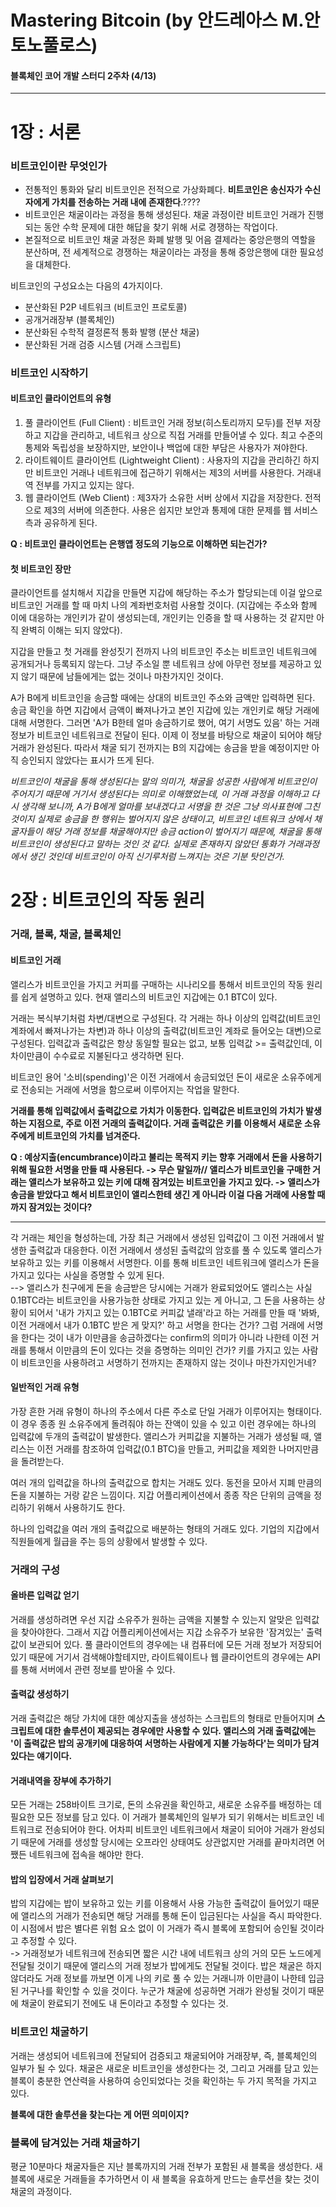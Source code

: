 # Mastering Bitcoin (by 안드레아스 M.안토노풀로스)

#### 블록체인 코어 개발 스터디 2주차 (4/13)

---
# 1장 : 서론

### 비트코인이란 무엇인가

- 전통적인 통화와 달리 비트코인은 전적으로 가상화폐다. **비트코인은 송신자가 수신자에게 가치를 전송하는 거래 내에 존재한다**.????
- 비트코인은 채굴이라는 과정을 통해 생성된다. 채굴 과정이란 비트코인 거래가 진행되는 동안 수학 문제에 대한 해답을 찾기 위해 서로 경쟁하는 작업이다. 
- 본질적으로 비트코인 채굴 과정은 화폐 발행 및 어음 결제라는 중앙은행의 역할을 분산하며, 전 세계적으로 경쟁하는 채굴이라는 과정을 통해 중앙은행에 대한 필요성을 대체한다.  

비트코인의 구성요소는 다음의 4가지이다.
- 분산화된 P2P 네트워크 (비트코인 프로토콜)
- 공개거래장부 (블록체인)
- 분산화된 수학적 결정론적 통화 발행 (분산 채굴)
- 분산화된 거래 검증 시스템 (거래 스크립트)  


### 비트코인 시작하기
#### 비트코인 클라이언트의 유형
1. 풀 클라이언트 (Full Client) : 비트코인 거래 정보(히스토리까지 모두)를 전부 저장하고 지갑을 관리하고, 네트워크 상으로 직접 거래를 만들어낼 수 있다. 최고 수준의 통제와 독립성을 보장하지만, 보안이나 백업에 대한 부담은 사용자가 져야한다. 
2. 라이트웨이트 클라이언트 (Lightweight Client) : 사용자의 지갑을 관리하긴 하지만 비트코인 거래나 네트워크에 접근하기 위해서는 제3의 서버를 사용한다. 거래내역 전부를 가지고 있지는 않다. 
3. 웹 클라이언트 (Web Client) : 제3자가 소유한 서버 상에서 지갑을 저장한다. 전적으로 제3의 서버에 의존한다. 사용은 쉽지만 보안과 통제에 대한 문제를 웹 서비스 측과 공유하게 된다. 

**Q : 비트코인 클라이언트는 은행앱 정도의 기능으로 이해하면 되는건가?**

#### 첫 비트코인 장만
클라이언트를 설치해서 지갑을 만들면 지갑에 해당하는 주소가 할당되는데 이걸 앞으로 비트코인 거래를 할 때 마치 나의 계좌번호처럼 사용할 것이다. (지갑에는 주소와 함께 이에 대응하는 개인키가 같이 생성되는데, 개인키는 인증을 할 때 사용하는 것 같지만 아직 완벽히 이해는 되지 않았다).  

지갑을 만들고 첫 거래를 완성짓기 전까지 나의 비트코인 주소는 비트코인 네트워크에 공개되거나 등록되지 않는다. 그냥 주소일 뿐 네트워크 상에 아무런 정보를 제공하고 있지 않기 때문에 남들에게는 없는 것이나 마찬가지인 것이다.  

A가 B에게 비트코인을 송금할 때에는 상대의 비트코인 주소와 금액만 입력하면 된다. 송금 확인을 하면 지갑에서 금액이 빠져나가고 본인 지갑에 있는 개인키로 해당 거래에 대해 서명한다. 그러면 'A가 B한테 얼마 송금하기로 했어, 여기 서명도 있음' 하는 거래 정보가 비트코인 네트워크로 전달이 된다. 이제 이 정보를 바탕으로 채굴이 되어야 해당 거래가 완성된다. 따라서 채굴 되기 전까지는 B의 지갑에는 송금을 받을 예정이지만 아직 승인되지 않았다는 표시가 뜨게 된다.  

_비트코인이 채굴을 통해 생성된다는 말의 의미가, 채굴을 성공한 사람에게 비트코인이 주어지기 때문에 거기서 생성된다는 의미로 이해했었는데, 이 거래 과정을 이해하고 다시 생각해 보니까, A가 B에게 얼마를 보내겠다고 서명을 한 것은 그냥 의사표현에 그친 것이지 실제로 송금을 한 행위는 벌어지지 않은 상태이고, 비트코인 네트워크 상에서 채굴자들이 해당 거래 정보를 채굴해야지만 송금 action이 벌어지기 때문에, 채굴을 통해 비트코인이 생성된다고 말하는 것인 것 같다. 실제로 존재하지 않았던 통화가 거래과정에서 생긴 것인데 비트코인이 아직 신기루처럼 느껴지는 것은 기분 탓인건가._ 


# 2장 : 비트코인의 작동 원리
### 거래, 블록, 채굴, 블록체인
#### 비트코인 거래
앨리스가 비트코인을 가지고 커피를 구매하는 시나리오를 통해서 비트코인의 작동 원리를 쉽게 설명하고 있다. 현재 앨리스의 비트코인 지갑에는 0.1 BTC이 있다. 

거래는 복식부기처럼 차변/대변으로 구성된다. 각 거래는 하나 이상의 입력값(비트코인 계좌에서 빠져나가는 차변)과 하나 이상의 출력값(비트코인 계좌로 들어오는 대변)으로 구성된다. 입력값과 출력값은 항상 동일할 필요는 없고, 보통 입력값 >= 출력값인데, 이 차이만큼이 수수료로 지불된다고 생각하면 된다.  

비트코인 용어 '소비(spending)'은 이전 거래에서 송금되었던 돈이 새로운 소유주에게로 전송되는 거래에 서명을 함으로써 이루어지는 작업을 말한다.

**거래를 통해 입력값에서 출력값으로 가치가 이동한다. 입력값은 비트코인의 가치가 발생하는 지점으로, 주로 이전 거래의 출력값이다. 거래 출력값은 키를 이용해서 새로운 소유주에게 비트코인의 가치를 넘겨준다.**  

**Q : 예상지출(encumbrance)이라고 불리는 목적지 키는 향후 거래에서 돈을 사용하기 위해 필요한 서명을 만들 때 사용된다. -> 무슨 말일까// 앨리스가 비트코인을 구매한 거래는 앨리스가 보유하고 있는 키에 대해 잠겨있는 비트코인을 가지고 있다. -> 앨리스가 송금을 받았다고 해서 비트코인이 앨리스한테 생긴 게 아니라 이걸 다음 거래에 사용할 때까지 잠겨있는 것이다?**  

---  
각 거래는 체인을 형성하는데, 가장 최근 거래에서 생성된 입력값이 그 이전 거래에서 발생한 출력값과 대응한다. 이전 거래에서 생성된 출력값의 암호를 풀 수 있도록 앨리스가 보유하고 있는 키를 이용해서 서명한다. 이를 통해 비트코인 네트워크에 앨리스가 돈을 가지고 있다는 사실을 증명할 수 있게 된다.  
--> 앨리스가 친구에게 돈을 송금받은 당시에는 거래가 완료되었어도 앨리스는 사실 0.1BTC라는 비트코인을 사용가능한 상태로 가지고 있는 게 아니고, 그 돈을 사용하는 상황이 되어서 '내가 가지고 있는 0.1BTC로 커피값 낼래'라고 하는 거래를 만들 때 '봐봐, 이전 거래에서 내가 0.1BTC 받은 게 맞지?' 하고 서명을 한다는 건가? 그럼 거래에 서명을 한다는 것이 내가 이만큼을 송금하겠다는 confirm의 의미가 아니라 나한테 이전 거래를 통해서 이만큼의 돈이 있다는 것을 증명하는 의미인 건가? 키를 가지고 있는 사람이 비트코인을 사용하려고 서명하기 전까지는 존재하지 않는 것이나 마찬가지인거네?

#### 일반적인 거래 유형
가장 흔한 거래 유형이 하나의 주소에서 다른 주소로 단일 거래가 이루어지는 형태이다. 이 경우 종종 원 소유주에게 돌려줘야 하는 잔액이 있을 수 있고 이런 경우에는 하나의 입력값에 두개의 출력값이 발생한다. 앨리스가 커피값을 지불하는 거래가 생성될 때, 앨리스는 이전 거래를 참조하여 입력값(0.1 BTC)을 만들고, 커피값을 제외한 나머지만큼을 돌려받는다.  

여러 개의 입력값을 하나의 출력값으로 합치는 거래도 있다. 동전을 모아서 지폐 만큼의 돈을 지불하는 거랑 같은 느낌이다. 지갑 어플리케이션에서 종종 작은 단위의 금액을 정리하기 위해서 사용하기도 한다.  

하나의 입력값을 여러 개의 출력값으로 배분하는 형태의 거래도 있다. 기업의 지갑에서 직원들에게 월급을 주는 등의 상황에서 발생할 수 있다.

### 거래의 구성
#### 올바른 입력값 얻기
거래를 생성하려면 우선 지갑 소유주가 원하는 금액을 지불할 수 있는지 알맞은 입력값을 찾아야한다. 그래서 지갑 어플리케이션에서는 지갑 소유주가 보유한 '잠겨있는' 출력값이 보관되어 있다. 풀 클라이언트의 경우에는 내 컴퓨터에 모든 거래 정보가 저장되어 있기 때문에 거기서 검색해야할테지만, 라이트웨이트나 웹 클라이언트의 경우에는 API를 통해 서버에서 관련 정보를 받아올 수 있다.

#### 출력값 생성하기
거래 출력값은 해당 가치에 대한 예상지출을 생성하는 스크립트의 형태로 만들어지며 **스크립트에 대한 솔루션이 제공되는 경우에만 사용할 수 있다. 앨리스의 거래 출력값에는 '이 출력값은 밥의 공개키에 대응하여 서명하는 사람에게 지불 가능하다'는 의미가 담겨있다는 얘기이다.**

#### 거래내역을 장부에 추가하기
모든 거래는 258바이트 크기로, 돈의 소유권을 확인하고, 새로운 소유주를 배정하는 데 필요한 모든 정보를 담고 있다. 이 거래가 블록체인의 일부가 되기 위해서는 비트코인 네트워크로 전송되어야 한다. 어차피 비트코인 네트워크에서 채굴이 되어야 거래가 완성되기 때문에 거래를 생성할 당시에는 오프라인 상태여도 상관없지만 거래를 끝마치려면 어쨌든 네트워크에 접속을 해야만 한다. 

#### 밥의 입장에서 거래 살펴보기
밥의 지갑에는 밥이 보유하고 있는 키를 이용해서 사용 가능한 출력값이 들어있기 때문에 앨리스의 거래가 전송되면 해당 거래를 통해 돈이 입금된다는 사실을 즉시 파악한다. 이 시점에서 밥은 별다른 위험 요소 없이 이 거래가 즉시 블록에 포함되어 승인될 것이라고 추정할 수 있다.  
-> 거래정보가 네트워크에 전송되면 짧은 시간 내에 네트워크 상의 거의 모든 노드에게 전달될 것이기 때문에 앨리스의 거래 정보가 밥에게도 전달될 것이다. 밥은 채굴은 하지 않더라도 거래 정보를 까보면 이게 나의 키로 풀 수 있는 거래니까 이만큼이 나한테 입금된 거구나를 확인할 수 있을 것이다. 누군가 채굴에 성공하면 거래가 완성될 것이기 때문에 채굴이 완료되기 전에도 내 돈이라고 추정할 수 있다는 것.


### 비트코인 채굴하기
거래는 생성되어 네트워크에 전달되어 검증되고 채굴되어야 거래장부, 즉, 블록체인의 일부가 될 수 있다. 채굴은 새로운 비트코인을 생성한다는 것, 그리고 거래를 담고 있는 블록이 충분한 연산력을 사용하여 승인되었다는 것을 확인하는 두 가지 목적을 가지고 있다.  

**블록에 대한 솔루션을 찾는다는 게 어떤 의미이지?**

### 블록에 담겨있는 거래 채굴하기
평균 10분마다 채굴자들은 지난 블록까지의 거래 전부가 포함된 새 블록을 생성한다. 새 블록에 새로운 거래들을 추가하면서 이 새 블록을 유효하게 만드는 솔루션을 찾는 것이 채굴의 과정이다. 




